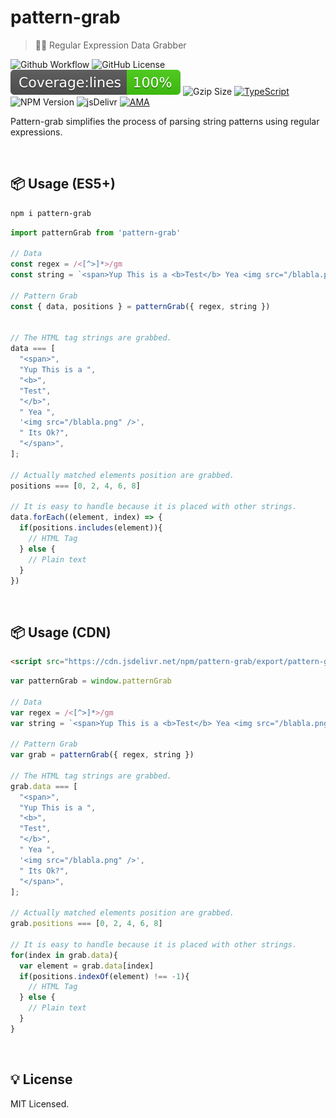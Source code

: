 # pattern-grab

> 🤛🏻 Regular Expression Data Grabber

![Github Workflow](https://github.com/hmmhmmhm/pattern-grab/actions/workflows/test.yml/badge.svg)
![GitHub License](https://img.shields.io/github/license/hmmhmmhm/pattern-grab)
![Jest Coverage](https://raw.githubusercontent.com/hmmhmmhm/pattern-grab/main/badges/badge-lines.svg)
![Gzip Size](https://img.badgesize.io//hmmhmmhm/pattern-grab/main/export/pattern-grab.js.svg?compression=gzip)
[![TypeScript](https://img.shields.io/badge/%3C%2F%3E-TypeScript-%230074c1.svg)](http://www.typescriptlang.org/)
![NPM Version](https://img.shields.io/npm/v/pattern-grab.svg?label=version)
![jsDelivr](https://badgen.net/jsdelivr/v/npm/pattern-grab)
[![AMA](https://img.shields.io/badge/Ask%20me-anything-1abc9c.svg)](https://twitter.com/hmartapp)

Pattern-grab simplifies the process of parsing string patterns using regular expressions.

<br />

## 📦 Usage (ES5+)

```bash
npm i pattern-grab
```

```ts
import patternGrab from 'pattern-grab'

// Data
const regex = /<[^>]*>/gm
const string = `<span>Yup This is a <b>Test</b> Yea <img src="/blabla.png" /> Its Ok?</span>`

// Pattern Grab
const { data, positions } = patternGrab({ regex, string })


// The HTML tag strings are grabbed.
data === [
  "<span>",
  "Yup This is a ",
  "<b>",
  "Test",
  "</b>",
  " Yea ",
  '<img src="/blabla.png" />',
  " Its Ok?",
  "</span>",
];

// Actually matched elements position are grabbed.
positions === [0, 2, 4, 6, 8]

// It is easy to handle because it is placed with other strings.
data.forEach((element, index) => {
  if(positions.includes(element)){
    // HTML Tag
  } else {
    // Plain text
  }
})
```

<br />

## 📦 Usage (CDN)

```html
<script src="https://cdn.jsdelivr.net/npm/pattern-grab/export/pattern-grab.js"></script>
```

```js
var patternGrab = window.patternGrab

// Data
var regex = /<[^>]*>/gm
var string = `<span>Yup This is a <b>Test</b> Yea <img src="/blabla.png" /> Its Ok?</span>`

// Pattern Grab
var grab = patternGrab({ regex, string })

// The HTML tag strings are grabbed.
grab.data === [
  "<span>",
  "Yup This is a ",
  "<b>",
  "Test",
  "</b>",
  " Yea ",
  '<img src="/blabla.png" />',
  " Its Ok?",
  "</span>",
];

// Actually matched elements position are grabbed.
grab.positions === [0, 2, 4, 6, 8]

// It is easy to handle because it is placed with other strings.
for(index in grab.data){
  var element = grab.data[index]
  if(positions.indexOf(element) !== -1){
    // HTML Tag
  } else {
    // Plain text
  }
}
```

<br />

## 💡 License

MIT Licensed.

